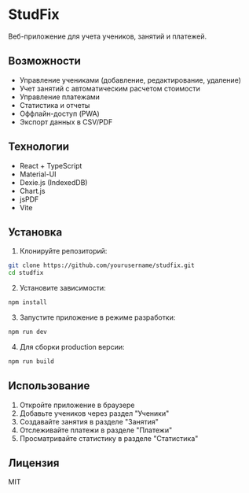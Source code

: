 # StudFix

Веб-приложение для учета учеников, занятий и платежей.

## Возможности

- Управление учениками (добавление, редактирование, удаление)
- Учет занятий с автоматическим расчетом стоимости
- Управление платежами
- Статистика и отчеты
- Оффлайн-доступ (PWA)
- Экспорт данных в CSV/PDF

## Технологии

- React + TypeScript
- Material-UI
- Dexie.js (IndexedDB)
- Chart.js
- jsPDF
- Vite

## Установка

1. Клонируйте репозиторий:
```bash
git clone https://github.com/yourusername/studfix.git
cd studfix
```

2. Установите зависимости:
```bash
npm install
```

3. Запустите приложение в режиме разработки:
```bash
npm run dev
```

4. Для сборки production версии:
```bash
npm run build
```

## Использование

1. Откройте приложение в браузере
2. Добавьте учеников через раздел "Ученики"
3. Создавайте занятия в разделе "Занятия"
4. Отслеживайте платежи в разделе "Платежи"
5. Просматривайте статистику в разделе "Статистика"

## Лицензия

MIT 
